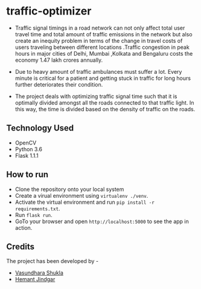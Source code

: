 # traffic-optimizer

- Traffic signal timings in a road network can not only affect total user travel time and total amount of traffic emissions in the network but also create an inequity problem in terms of the change in travel costs of users traveling between different locations .Traffic congestion in peak hours in major cities of Delhi, Mumbai ,Kolkata and Bengaluru costs the economy 1.47 lakh crores annually.

- Due to heavy amount of traffic ambulances must suffer a lot. Every minute is critical for a patient and getting stuck in traffic for long hours further deteriorates their condition.

- The project deals with optimizing traffic signal time such that it is optimally divided amongst all the roads connected to that traffic light. In this way, the time is divided based on the density of traffic on the roads.

## Technology Used
- OpenCV
- Python 3.6
- Flask 1.1.1

## How to run
- Clone the repository onto your local system
- Create a virual environment using `virtualenv ./venv`.
- Activate the virtual environment and run `pip install -r requirements.txt`.
- Run `flask run`.
- GoTo your browser and open `http://localhost:5000` to see the app in action.

## Credits
The project has been developed by - 

- [Vasundhara Shukla](https://github.com/vasundharashukla)
- [Hemant Jindgar](https://github.com/HemantJindgar)
